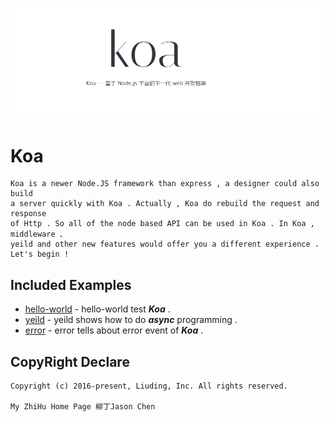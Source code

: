 
![logo](./imgs/logo.png)
	
# Koa
	
	Koa is a newer Node.JS framework than express , a designer could also build 
	a server quickly with Koa . Actually , Koa do rebuild the request and response
	of Http . So all of the node based API can be used in Koa . In Koa , middleware 、
	yeild and other new features would offer you a different experience . Let's begin !


## Included Examples

 - [hello-world](hello-world) - hello-world test ***Koa*** .
 - [yeild](yeild) - yeild shows how to do ***async*** programming .
 - [error](error) - error tells about error event of ***Koa*** .


## CopyRight Declare

	Copyright (c) 2016-present, Liuding, Inc. All rights reserved.

	My ZhiHu Home Page 柳丁Jason Chen
